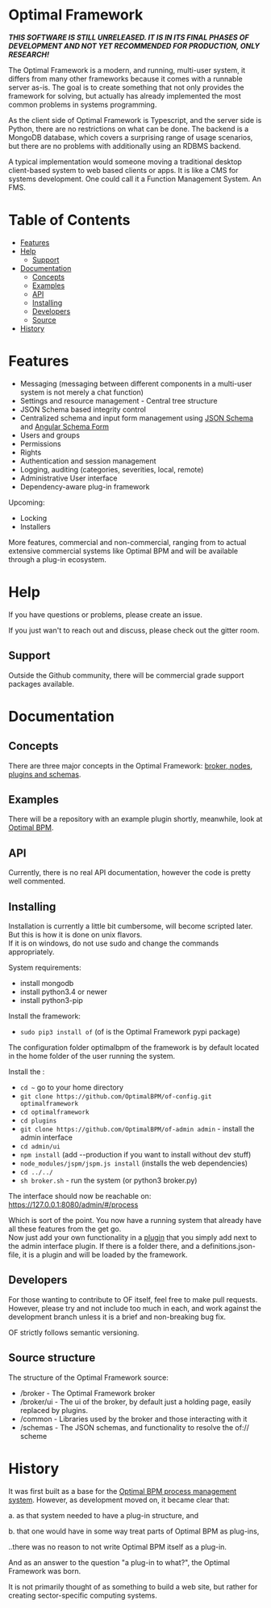 # Optimal Framework

***THIS SOFTWARE IS STILL UNRELEASED. IT IS IN ITS FINAL PHASES OF DEVELOPMENT AND NOT YET RECOMMENDED FOR PRODUCTION, ONLY RESEARCH!***

The Optimal Framework is a modern, and running, multi-user system, it differs from many other frameworks because it comes with a runnable server as-is.
The goal is to create something that not only provides the framework for solving, but actually has already implemented the most common problems in systems programming.

As the client side of Optimal Framework is Typescript, and the server side is Python, there are no restrictions on what can be done.
The backend is a MongoDB database, which covers a surprising range of usage scenarios, but there are no problems with additionally using an RDBMS backend.

A typical implementation would someone moving a traditional desktop client-based system to web based clients or apps.
It is like a CMS for systems development. One could call it a Function Management System. An FMS.

<!-- START doctoc generated TOC please keep comment here to allow auto update -->
<!-- DON'T EDIT THIS SECTION, INSTEAD RE-RUN doctoc TO UPDATE -->
# Table of Contents

- [Features](#features)
- [Help](#help)
  - [Support](#support)
- [Documentation](#documentation)
  - [Concepts](#concepts)
  - [Examples](#examples)
  - [API](#api)
  - [Installing](#installing)
  - [Developers](#developers)
  - [Source](#source)
- [History](#history)

<!-- END doctoc generated TOC please keep comment here to allow auto update -->


# Features

* Messaging (messaging between different components in a multi-user system is not merely a chat function)
* Settings and resource management - Central tree structure
* JSON Schema based integrity control
* Centralized schema and input form management using [JSON Schema](http://json-schema.org/) and [Angular Schema Form](https://github.com/json-schema-form/angular-schema-form)
* Users and groups
* Permissions
* Rights
* Authentication and session management
* Logging, auditing (categories, severities, local, remote)
* Administrative User interface 
* Dependency-aware plug-in framework

Upcoming:

* Locking
* Installers

More features, commercial and non-commercial, ranging from  to actual extensive commercial systems like Optimal BPM and will be available through a plug-in ecosystem.

# Help

If you have questions or problems, please create an issue.

If you just wan't to reach out and discuss, please check out the gitter room.

## Support

Outside the Github community, there will be commercial grade support packages available.

# Documentation

## Concepts
There are three major concepts in the Optimal Framework: [broker, nodes, plugins and schemas](https://github.com/OptimalBPM/of/wiki/Concepts).

## Examples

There will be a repository with an example plugin shortly, meanwhile, look at [Optimal BPM](https://github.com/OptimalBPM/optimalbpm).

## API

Currently, there is no real API documentation, however the code is pretty well commented. 

## Installing

Installation is currently a little bit cumbersome, will become scripted later.    
But this is how it is done on unix flavors.   
If it is on windows, do not use sudo and change the commands appropriately.

System requirements:

* install mongodb
* install python3.4 or newer
* install python3-pip


Install the framework:

* ```sudo pip3 install of``` (of is the Optimal Framework pypi package)


The configuration folder optimalbpm of the framework is by default located in the home folder of the user running the system.

Install the :

* ```cd ~``` go to your home directory
* ```git clone https://github.com/OptimalBPM/of-config.git optimalframework```
* ```cd optimalframework```
* ```cd plugins```
* ```git clone https://github.com/OptimalBPM/of-admin admin``` - install the admin interface
* ```cd admin/ui```
* ```npm install```   (add --production if you want to install without dev stuff)
* ```node_modules/jspm/jspm.js install```  (installs the web dependencies)
* ```cd ../../```
* ```sh broker.sh```  - run the system (or python3 broker.py)

The interface should now be reachable on:
https://127.0.0.1:8080/admin/#/process

Which is sort of the point. You now have a running system that already have all these features from the get go.  
Now just add your own functionality in a [plugin](https://github.com/OptimalBPM/of/wiki/Concepts#plugins) that you simply add next to the admin interface plugin.
If there is a folder there, and a definitions.json-file, it is a plugin and will be loaded by the framework.


## Developers
For those wanting to contribute to OF itself, feel free to make pull requests.  
However, please try and not include too much in each, and work against the development branch unless it is a brief and non-breaking bug fix.

OF strictly follows semantic versioning.

## Source structure

The structure of the Optimal Framework source:

* /broker - The Optimal Framework broker
* /broker/ui - The ui of the broker, by default just a holding page, easily replaced by plugins. 
* /common - Libraries used by the broker and those interacting with it
* /schemas - The JSON schemas, and functionality to resolve the of:// scheme



# History

It was first built as a base for the [Optimal BPM process management system](http://www.optimalbpm.se). 
However, as development moved on, it became clear that:

a. as that system needed to have a plug-in structure, and 

b. that one would have in some way treat parts of Optimal BPM as plug-ins,
 
..there was no reason to not write Optimal BPM itself as a plug-in.

And as an answer to the question "a plug-in to what?", the Optimal Framework was born.

It is not primarily thought of as something to build a web site, but rather for creating sector-specific computing systems.





